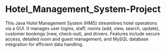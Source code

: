 # Hotel_Management_System-Project
This Java Hotel Management System (HMS) streamlines hotel operations via a GUI. It manages user logins, staff, rooms (add, view, search, update), customer bookings (new, check-out), and drivers. Features include secure access, detailed room and guest management, and MySQL database integration for efficient data handling.
